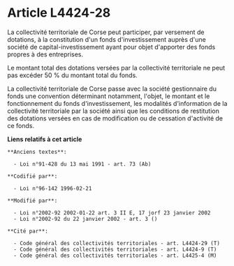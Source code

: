 # Article L4424-28

La collectivité territoriale de Corse peut participer, par versement de dotations, à la constitution d'un fonds
d'investissement auprès d'une société de capital-investissement ayant pour objet d'apporter des fonds propres à des
entreprises.

Le montant total des dotations versées par la collectivité territoriale ne peut pas excéder 50 % du montant total du fonds.

La collectivité territoriale de Corse passe avec la société gestionnaire du fonds une convention déterminant notamment,
l'objet, le montant et le fonctionnement du fonds d'investissement, les modalités d'information de la collectivité
territoriale par la société ainsi que les conditions de restitution des dotations versées en cas de modification ou de
cessation d'activité de ce fonds.

**Liens relatifs à cet article**

	**Anciens textes**:

	  - Loi n°91-428 du 13 mai 1991 - art. 73 (Ab)

	**Codifié par**:

	  - Loi n°96-142 1996-02-21

	**Modifié par**:

	  - Loi n°2002-92 2002-01-22 art. 3 II E, 17 jorf 23 janvier 2002
	  - Loi n°2002-92 du 22 janvier 2002 - art. 3 ()

	**Cité par**:

	  - Code général des collectivités territoriales - art. L4424-29 (T)
	  - Code général des collectivités territoriales - art. L4424-9 (T)
	  - Code général des collectivités territoriales - art. L4425-4 (M)

